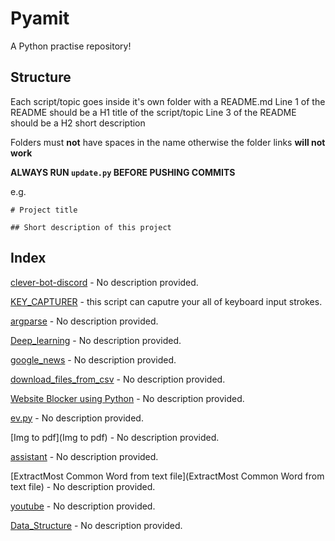 
# Pyamit
A Python practise repository!

## Structure
Each script/topic goes inside it's own folder with a README.md
Line 1 of the README should be a H1 title of the script/topic
Line 3 of the README should be a H2 short description

Folders must **not** have spaces in the name otherwise the folder links **will not work**

**ALWAYS RUN `update.py` BEFORE PUSHING COMMITS**

e.g.
```
# Project title

## Short description of this project
```

## Index

[clever-bot-discord](cleverbot_discord) - No description provided.

[KEY_CAPTURER](key_capturer) - this script can caputre your all of keyboard input strokes.

[argparse](argparse) - No description provided.

[Deep_learning](Deep_learning) - No description provided.

[google_news](google_news) - No description provided.

[download_files_from_csv](download_files_from_csv) - No description provided.

[Website Blocker using Python](Website-Blocker) - No description provided.

[ev.py](ev) - No description provided.

[Img to pdf](Img to pdf) - No description provided.

[assistant](assistant) - No description provided.

[ExtractMost Common Word from text file](ExtractMost Common Word from text file) - No description provided.

[youtube](youtube) - No description provided.

[Data_Structure](Data_Structure) - No description provided.

